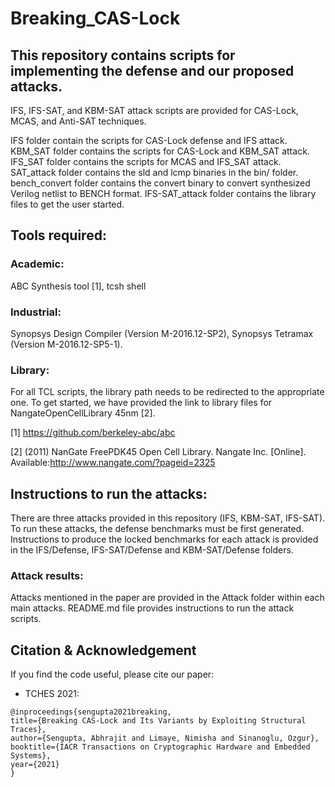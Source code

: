 # Breaking_CAS-Lock

## This repository contains scripts for implementing the defense and our proposed attacks.
IFS, IFS-SAT, and KBM-SAT attack scripts are provided for CAS-Lock, MCAS, and Anti-SAT techniques.

IFS folder contain the scripts for CAS-Lock defense and IFS attack.
KBM_SAT folder contains the scripts for CAS-Lock and KBM_SAT attack.
IFS_SAT folder contains the scripts for MCAS and IFS_SAT attack.
SAT_attack folder contains the sld and lcmp binaries in the bin/ folder.
bench_convert folder contains the convert binary to convert synthesized Verilog netlist to BENCH format.
IFS-SAT_attack folder contains the library files to get the user started.

## Tools required:
### Academic:
ABC Synthesis tool [1], tcsh shell
### Industrial:
Synopsys Design Compiler (Version M-2016.12-SP2), Synopsys Tetramax (Version M-2016.12-SP5-1).
### Library:
For all TCL scripts, the library path needs to be redirected to the appropriate one. To get started, we have provided the link to library files for NangateOpenCellLibrary 45nm [2].

[1] https://github.com/berkeley-abc/abc

[2] (2011)  NanGate  FreePDK45  Open  Cell  Library.  Nangate  Inc.  [Online].  Available:http://www.nangate.com/?pageid=2325


## Instructions to run the attacks:
There are three attacks provided in this repository (IFS, KBM-SAT, IFS-SAT). To run these attacks, the defense benchmarks must be first generated. 
Instructions to produce the locked benchmarks for each attack is provided in the IFS/Defense, IFS-SAT/Defense and KBM-SAT/Defense folders.

### Attack results:
Attacks mentioned in the paper are provided in the Attack folder within each main attacks.
README.md file provides instructions to run the attack scripts.

## Citation & Acknowledgement
If you find the code useful, please cite our paper:
* TCHES 2021:
```
@inproceedings{sengupta2021breaking,
title={Breaking CAS-Lock and Its Variants by Exploiting Structural Traces},
author={Sengupta, Abhrajit and Limaye, Nimisha and Sinanoglu, Ozgur},
booktitle={IACR Transactions on Cryptographic Hardware and Embedded Systems},
year={2021}
}
```

